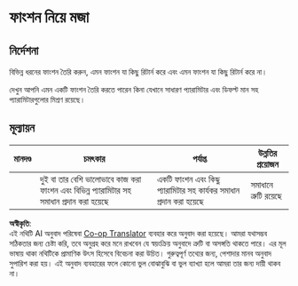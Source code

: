 <!--
CO_OP_TRANSLATOR_METADATA:
{
  "original_hash": "8973f96157680a13e9446e4bb540ee57",
  "translation_date": "2025-08-25T21:45:10+00:00",
  "source_file": "2-js-basics/2-functions-methods/assignment.md",
  "language_code": "bn"
}
-->
# ফাংশন নিয়ে মজা

## নির্দেশনা

বিভিন্ন ধরনের ফাংশন তৈরি করুন, এমন ফাংশন যা কিছু রিটার্ন করে এবং এমন ফাংশন যা কিছু রিটার্ন করে না।

দেখুন আপনি এমন একটি ফাংশন তৈরি করতে পারেন কিনা যেখানে সাধারণ প্যারামিটার এবং ডিফল্ট মান সহ প্যারামিটারগুলোর মিশ্রণ রয়েছে।

## মূল্যায়ন

| মানদণ্ড | চমৎকার                                                                               | পর্যাপ্ত                                                         | উন্নতির প্রয়োজন |
| -------- | -------------------------------------------------------------------------------------- | ---------------------------------------------------------------- | ----------------- |
|          | দুই বা তার বেশি ভালোভাবে কাজ করা ফাংশন এবং বিভিন্ন প্যারামিটার সহ সমাধান প্রদান করা হয়েছে | একটি ফাংশন এবং কিছু প্যারামিটার সহ কার্যকর সমাধান প্রদান করা হয়েছে | সমাধানে ত্রুটি রয়েছে |

**অস্বীকৃতি**:  
এই নথিটি AI অনুবাদ পরিষেবা [Co-op Translator](https://github.com/Azure/co-op-translator) ব্যবহার করে অনুবাদ করা হয়েছে। আমরা যথাসম্ভব সঠিকতার জন্য চেষ্টা করি, তবে অনুগ্রহ করে মনে রাখবেন যে স্বয়ংক্রিয় অনুবাদে ত্রুটি বা অসঙ্গতি থাকতে পারে। এর মূল ভাষায় থাকা নথিটিকে প্রামাণিক উৎস হিসেবে বিবেচনা করা উচিত। গুরুত্বপূর্ণ তথ্যের জন্য, পেশাদার মানব অনুবাদ সুপারিশ করা হয়। এই অনুবাদ ব্যবহারের ফলে কোনো ভুল বোঝাবুঝি বা ভুল ব্যাখ্যা হলে আমরা তার জন্য দায়ী থাকব না।